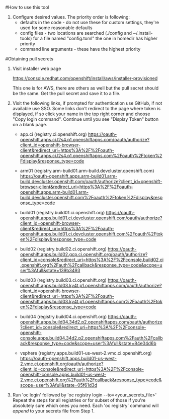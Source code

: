 #How to use this tool

1. Configure desired values. The priority order is following:
   * defaults in the code - do not use these for custom settings, they're used for some reasonable defaults
   * config files - two locations are searched (./config and ~/.install-tools) for a file named "config.toml" the one in homedir has higher priority
   * command line arguments - these have the highest priority

#Obtaining pull secrets

1. Visit installer web page

    https://console.redhat.com/openshift/install/aws/installer-provisioned

    This one is for AWS, there are others as well but the pull secret should be the same. Get the pull secret and save it to a file.

2. Visit the following links, if prompted for authentication use GitHub, if not available use SSO. Some links don't redirect to the page where token is displayed, if so click your name in the top right corner and choose "Copy login command". Continue until you see "Display Token" button on a blank page.

      * app.ci (registry.ci.openshift.org)
      https://oauth-openshift.apps.ci.l2s4.p1.openshiftapps.com/oauth/authorize?client_id=openshift-browser-client&redirect_uri=https%3A%2F%2Foauth-openshift.apps.ci.l2s4.p1.openshiftapps.com%2Foauth%2Ftoken%2Fdisplay&response_type=code
   
      * arm01 (registry.arm-build01.arm-build.devcluster.openshift.com)
      https://oauth-openshift.apps.arm-build01.arm-build.devcluster.openshift.com/oauth/authorize?client_id=openshift-browser-client&redirect_uri=https%3A%2F%2Foauth-openshift.apps.arm-build01.arm-build.devcluster.openshift.com%2Foauth%2Ftoken%2Fdisplay&response_type=code

      * build01 (registry.build01.ci.openshift.org)
      https://oauth-openshift.apps.build01.ci.devcluster.openshift.com/oauth/authorize?client_id=openshift-browser-client&redirect_uri=https%3A%2F%2Foauth-openshift.apps.build01.ci.devcluster.openshift.com%2Foauth%2Ftoken%2Fdisplay&response_type=code

      * build02 (registry.build02.ci.openshift.org)
      https://oauth-openshift.apps.build02.gcp.ci.openshift.org/oauth/authorize?client_id=console&redirect_uri=https%3A%2F%2Fconsole.build02.ci.openshift.org%2Fauth%2Fcallback&response_type=code&scope=user%3Afull&state=139b3493

      * build03 (registry.build03.ci.openshift.org)
      https://oauth-openshift.apps.build03.ky4t.p1.openshiftapps.com/oauth/authorize?client_id=openshift-browser-client&redirect_uri=https%3A%2F%2Foauth-openshift.apps.build03.ky4t.p1.openshiftapps.com%2Foauth%2Ftoken%2Fdisplay&response_type=code

      * build04 (registry.build04.ci.openshift.org)
      https://oauth-openshift.apps.build04.34d2.p2.openshiftapps.com/oauth/authorize?client_id=console&redirect_uri=https%3A%2F%2Fconsole-openshift-console.apps.build04.34d2.p2.openshiftapps.com%2Fauth%2Fcallback&response_type=code&scope=user%3Afull&state=84e04d6b

      * vsphere (registry.apps.build01-us-west-2.vmc.ci.openshift.org)
      https://oauth-openshift.apps.build01-us-west-2.vmc.ci.openshift.org/oauth/authorize?client_id=console&redirect_uri=https%3A%2F%2Fconsole-openshift-console.apps.build01-us-west-2.vmc.ci.openshift.org%2Fauth%2Fcallback&response_type=code&scope=user%3Afull&state=05f61d3d
   
3. Run 'oc login' followed by 'oc registry login --to=<your_secrets_file>' 
      Repeat the steps for all registries or for subset of those if you're absolutely sure which ones you need. Each 'oc registry' command will *append* to your secrets file from Step 1.